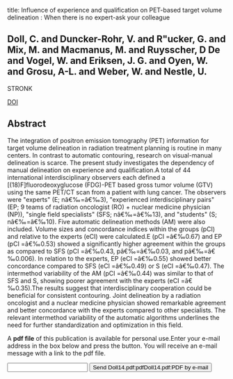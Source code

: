 title: Influence of experience and qualification on PET-based target volume delineation : When there is no expert-ask your colleague

## Doll, C. and Duncker-Rohr, V. and R"ucker, G. and Mix, M. and Macmanus, M. and Ruysscher, D De and Vogel, W. and Eriksen, J. G. and Oyen, W. and Grosu, A-L. and Weber, W. and Nestle, U.
STRONK

<a href="https://doi.org/10.1007/s00066-014-0644-y">DOI</a>

## Abstract
The integration of positron emission tomography (PET) information for target volume delineation in radiation treatment planning is routine in many centers. In contrast to automatic contouring, research on visual-manual delineation is scarce. The present study investigates the dependency of manual delineation on experience and qualification.A total of 44 international interdisciplinary observers each defined a [(18)F]fluorodeoxyglucose (FDG)-PET based gross tumor volume (GTV) using the same PET/CT scan from a patient with lung cancer. The observers were "experts" (E; nâ€‰=â€‰3), "experienced interdisciplinary pairs" (EP; 9 teams of radiation oncologist (RO) + nuclear medicine physician (NP)), "single field specialists" (SFS; nâ€‰=â€‰13), and "students" (S; nâ€‰=â€‰10). Five automatic delineation methods (AM) were also included. Volume sizes and concordance indices within the groups (pCI) and relative to the experts (eCI) were calculated.E (pCI =â€‰0.67) and EP (pCI =â€‰0.53) showed a significantly higher agreement within the groups as compared to SFS (pCI =â€‰0.43, pâ€‰=â€‰0.03, and pâ€‰=â€‰0.006). In relation to the experts, EP (eCI =â€‰0.55) showed better concordance compared to SFS (eCI =â€‰0.49) or S (eCI =â€‰0.47). The intermethod variability of the AM (pCI =â€‰0.44) was similar to that of SFS and S, showing poorer agreement with the experts (eCI =â€‰0.35).The results suggest that interdisciplinary cooperation could be beneficial for consistent contouring. Joint delineation by a radiation oncologist and a nuclear medicine physician showed remarkable agreement and better concordance with the experts compared to other specialists. The relevant intermethod variability of the automatic algorithms underlines the need for further standardization and optimization in this field.

A <b>pdf file</b> of this publication is available for personal use.Enter your e-mail address in the box below and press the button. You will receive an e-mail message with a link to the pdf file.
<form action="sender.php">  <input type="text" name="email">  <input type="submit" value="Send Doll14.pdf:pdfDoll14.pdf:PDF by e-mail"></form>